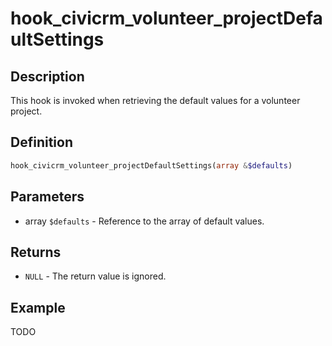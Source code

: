 # hook_civicrm_volunteer_projectDefaultSettings

## Description

This hook is invoked when retrieving the default values for a volunteer project.

## Definition

```php
hook_civicrm_volunteer_projectDefaultSettings(array &$defaults)
```

## Parameters

* array `$defaults` - Reference to the array of default values.

## Returns

* `NULL` - The return value is ignored.

## Example

TODO